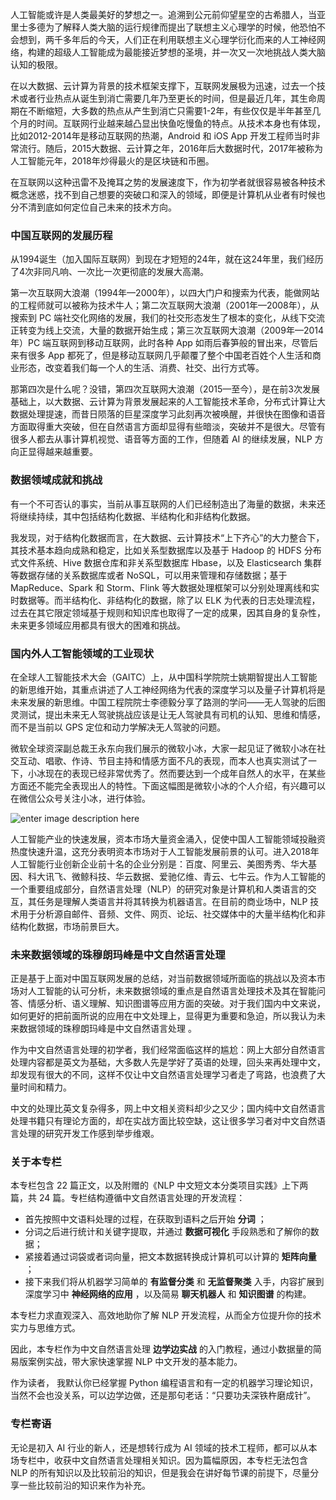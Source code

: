 人工智能或许是人类最美好的梦想之一。追溯到公元前仰望星空的古希腊人，当亚里士多德为了解释人类大脑的运行规律而提出了联想主义心理学的时候，他恐怕不会想到，两千多年后的今天，人们正在利用联想主义心理学衍化而来的人工神经网络，构建的超级人工智能成为最能接近梦想的圣境，并一次又一次地挑战人类大脑认知的极限。

在以大数据、云计算为背景的技术框架支撑下，互联网发展极为迅速，过去一个技术或者行业热点从诞生到消亡需要几年乃至更长的时间，但是最近几年，其生命周期在不断缩短，大多数的热点从产生到消亡只需要1-2年，有些仅仅是半年甚至几个月的时间。互联网行业越来越凸显出快鱼吃慢鱼的特点。从技术本身也有体现，比如2012-2014年是移动互联网的热潮，Android
和 iOS App
开发工程师当时非常流行。随后，2015大数据、云计算之年，2016年后大数据时代，2017年被称为人工智能元年，2018年炒得最火的是区块链和币圈。

在互联网以这种迅雷不及掩耳之势的发展速度下，作为初学者就很容易被各种技术概念迷惑，找不到自己想要的突破口和深入的领域，即便是计算机从业者有时候也分不清到底如何定位自己未来的技术方向。

### 中国互联网的发展历程

从1994诞生（加入国际互联网）到现在才短短的24年，就在这24年里，我们经历了4次非同凡响、一次比一次更彻底的发展大高潮。

第一次互联网大浪潮（1994年—2000年），以四大门户和搜索为代表，能做网站的工程师就可以被称为技术牛人；第二次互联网大浪潮（2001年—2008年），从搜索到
PC 端社交化网络的发展，我们的社交形态发生了根本的变化，从线下交流正转变为线上交流，大量的数据开始生成；第三次互联网大浪潮（2009年—2014年）PC
端互联网到移动互联网，此时各种 App 如雨后春笋般的冒出来，尽管后来有很多 App
都死了，但是移动互联网几乎颠覆了整个中国老百姓个人生活和商业形态，改变着我们每一个人的生活、消费、社交、出行方式等。

那第四次是什么呢？没错，第四次互联网大浪潮（2015—至今），是在前3次发展基础上，以大数据、云计算为背景发展起来的人工智能技术革命，分布式计算让大数据处理提速，而昔日陨落的巨星深度学习此刻再次被唤醒，并很快在图像和语音方面取得重大突破，但在自然语言方面却显得有些暗淡，突破并不是很大。尽管有很多人都去从事计算机视觉、语音等方面的工作，但随着
AI 的继续发展，NLP 方向正显得越来越重要。

### 数据领域成就和挑战

有一个不可否认的事实，当前从事互联网的人们已经制造出了海量的数据，未来还将继续持续，其中包括结构化数据、半结构化和非结构化数据。

我发现，对于结构化数据而言，在大数据、云计算技术“上下齐心”的大力整合下，其技术基本趋向成熟和稳定，比如关系型数据库以及基于 Hadoop 的 HDFS
分布式文件系统、Hive 数据仓库和非关系型数据库 Hbase，以及 Elasticsearch 集群等数据存储的关系数据库或者
NoSQL，可以用来管理和存储数据；基于 MapReduce、Spark 和 Storm、Flink
等大数据处理框架可以分别处理离线和实时数据等。而半结构化、非结构化的数据，除了以 ELK
为代表的日志处理流程，过去在其它限定领域基于规则和知识库也取得了一定的成果，因其自身的复杂性，未来更多领域应用都具有很大的困难和挑战。

### 国内外人工智能领域的工业现状

在全球人工智能技术大会（GAITC）上，从中国科学院院士姚期智提出人工智能的新思维开始，其重点讲述了人工神经网络为代表的深度学习以及量子计算机将是未来发展的新思维。中国工程院院士李德毅分享了路测的学问——无人驾驶的后图灵测试，提出未来无人驾驶挑战应该是让无人驾驶具有司机的认知、思维和情感，而不是当前以
GPS 定位和动力学解决无人驾驶的问题。

微软全球资深副总裁王永东向我们展示的微软小冰，大家一起见证了微软小冰在社交互动、唱歌、作诗、节目主持和情感方面不凡的表现，而本人也真实测试了一下，小冰现在的表现已经非常优秀了。然而要达到一个成年自然人的水平，在某些方面还不能完全表现出人的特性。下面这幅图是微软小冰的个人介绍，有兴趣可以在微信公众号关注小冰，进行体验。

![enter image description
here](http://images.gitbook.cn/e5fb22b0-5d5e-11e8-b038-25eee16c5296)

人工智能产业的快速发展，资本市场大量资金涌入，促使中国人工智能领域投融资热度快速升温，这充分表明资本市场对于人工智能发展前景的认可。进入2018年人工智能行业创新企业前十名的企业分别是：百度、阿里云、美图秀秀、华大基因、科大讯飞、微鲸科技、华云数据、爱驰亿维、青云、七牛云。作为人工智能的一个重要组成部分，自然语言处理（NLP）的研究对象是计算机和人类语言的交互，其任务是理解人类语言并将其转换为机器语言。在目前的商业场中，NLP
技术用于分析源自邮件、音频、文件、网页、论坛、社交媒体中的大量半结构化和非结构化数据，市场前景巨大。

### 未来数据领域的珠穆朗玛峰是中文自然语言处理

正是基于上面对中国互联网发展的总结，对当前数据领域所面临的挑战以及资本市场对人工智能的认可分析，未来数据领域的重点是自然语言处理技术及其在智能问答、情感分析、语义理解、知识图谱等应用方面的突破。对于我们国内中文来说，如何更好的把前面所说的应用在中文处理上，显得更为重要和急迫，所以我认为未来数据领域的珠穆朗玛峰是中文自然语言处理
。

作为中文自然语言处理的初学者，我们经常面临这样的尴尬：网上大部分自然语言处理内容都是英文为基础，大多数人先是学好了英语的处理，回头来再处理中文，却发现有很大的不同，这样不仅让中文自然语言处理学习者走了弯路，也浪费了大量时间和精力。

中文的处理比英文复杂得多，网上中文相关资料却少之又少；国内纯中文自然语言处理书籍只有理论方面的，却在实战方面比较空缺，这让很多学习者对中文自然语言处理的研究开发工作感到举步维艰。

### 关于本专栏

本专栏包含 22 篇正文，以及附赠的《NLP 中文短文本分类项目实践》上下两篇，共 24 篇。专栏结构遵循中文自然语言处理的开发流程：

  * 首先按照中文语料处理的过程，在获取到语料之后开始 **分词** ；
  * 分词之后进行统计和关键字提取，并通过 **数据可视化** 手段熟悉和了解你的数据；
  * 紧接着通过词袋或者词向量，把文本数据转换成计算机可以计算的 **矩阵向量** ；
  * 接下来我们将从机器学习简单的 **有监督分类** 和 **无监督聚类** 入手，内容扩展到深度学习中 **神经网络的应用** ，以及简易 **聊天机器人** 和 **知识图谱** 的构建。

本专栏力求直观深入、高效地助你了解 NLP 开发流程，从而全方位提升你的技术实力与思维方式。

因此，本专栏作为中文自然语言处理 **边学边实战** 的入门教程，通过小数据量的简易版案例实战，带大家快速掌握 NLP 中文开发的基本能力。

作为读者， 我默认你已经掌握 Python 编程语言和有一定的机器学习理论知识，当然不会也没关系，可以边学边做，还是那句老话：“只要功夫深铁杵磨成针”。

### 专栏寄语

无论是初入 AI 行业的新人，还是想转行成为 AI 领域的技术工程师，都可以从本场专栏中，收获中文自然语言处理相关知识。因为篇幅原因，本专栏无法包含 NLP
的所有知识以及比较前沿的知识，但是我会在讲好每节课的前提下，尽量分享一些比较前沿的知识来作为补充。

